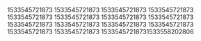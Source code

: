 1533545721873
1533545721873
1533545721873
1533545721873
1533545721873
1533545721873
1533545721873
1533545721873
1533545721873
1533545721873
1533545721873
1533545721873
1533545721873
1533545721873
15335457218731533558202806